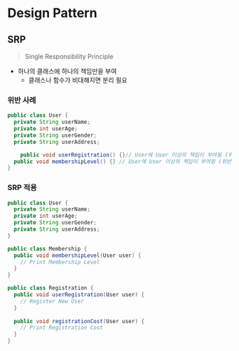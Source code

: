 # Design Pattern

## SRP

> Single Responsibility Principle

- 하나의 클래스에 하나의 책임만을 부여
    - 클래스나 함수가 비대해지면 분리 필요



### 위반 사례

```java
public class User {
  private String userName;
  private int userAge;
  private String userGender;
  private String userAddress;

 	public void userRegistration() {}// User에 User 이상의 책임이 부여됨 (위반)
  public void membershipLevel() {} // User에 User 이상의 책임이 부여됨 (위반)
}
```

### SRP 적용

```java
public class User {
  private String userName;
  private int userAge;
  private String userGender;
  private String userAddress;
}
```

```java
public class Membership {
  public void membershipLevel(User user) {
    // Print Membership Level
  }
}
```

```java
public class Registration {
  public void userRegistration(User user) {
    // Register New User
  }
  
  public void registrationCost(User user) {
    // Print Registration Cost
  }
}
```






